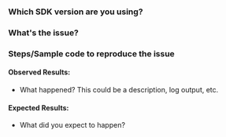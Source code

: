 ### Which SDK version are you using?

### What's the issue?

### Steps/Sample code to reproduce the issue

#### Observed Results:

  * What happened?  This could be a description, log output, etc.

#### Expected Results:

  * What did you expect to happen?
